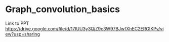 # Graph_convolution_basics

Link to PPT https://drive.google.com/file/d/17IUU3y3QjZ9c3W97BJwfXhEC2ERGIKPv/view?usp=sharing

